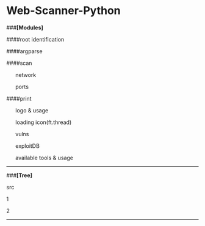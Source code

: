 # Web-Scanner-Python

###**[Modules]**

####root identification

####argparse

####scan
<ul>network</ul>
<ul>ports</ul>

####print
<ul>logo & usage</ul>
<ul>loading icon(ft.thread)</ul>
<ul>vulns</ul>
<ul>exploitDB</ul>
<ul>available tools & usage</ul>

---

###**[Tree]**

src

<l>1</l>

<l>2</l>

---